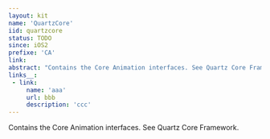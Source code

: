 ```yaml
---
layout: kit
name: 'QuartzCore'
iid: quartzcore
status: TODO
since: iOS2
prefixe: 'CA'
link: 
abstract: "Contains the Core Animation interfaces. See Quartz Core Framework."
links__:
 - link:
     name: 'aaa'
     url: bbb
     description: 'ccc'
---
```


Contains the Core Animation interfaces. See Quartz Core Framework.

